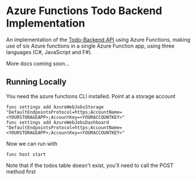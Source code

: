 # Azure Functions Todo Backend Implementation

An implementation of the [Todo-Backend API](http://todobackend.com/) using Azure Functions,
making use of six Azure functions in a single Azure Function app, using three languages (C#, JavaScript and F#).

More docs coming soon...

## Running Locally

You need the azure functions CLI installed.
Point at a storage account 
```
func settings add AzureWebJobsStorage "DefaultEndpointsProtocol=https;AccountName=<YOURSTORAGEAPP>;AccountKey=<YOURACCOUNTKEY>"
func settings add AzureWebJobsDashboard "DefaultEndpointsProtocol=https;AccountName=<YOURSTORAGEAPP>;AccountKey=<YOURACCOUNTKEY>"
```
Now we can run with
```
func host start
```
Note that if the todos table doesn't exist, you'll need to call the POST method first
